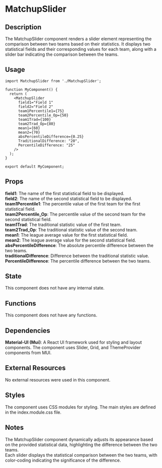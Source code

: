# MatchupSlider

## Description

The MatchupSlider component renders a slider element representing the comparison between two teams based on their statistics. It displays two statistical fields and their corresponding values for each team, along with a slider bar indicating the comparison between the teams.

## Usage
```
import MatchupSlider from './MatchupSlider';

function MyComponent() {
  return (
    <MatchupSlider
      field1="Field 1"
      field2="Field 2"
      team1Percentile1={75}
      team2Percentile_Op={50}
      team1Trad={100}
      team2Trad_Op={80}
      mean1={60}
      mean2={70}
      absPercentileDifference={0.25}
      TraditionalDifference: "20",
      PercentileDifference: "25"
    />
  );
}

export default MyComponent;
```


## Props
**field1**: The name of the first statistical field to be displayed.  
**field2**: The name of the second statistical field to be displayed.  
**team1Percentile1**: The percentile value of the first team for the first statistical field.  
**team2Percentile_Op**: The percentile value of the second team for the second statistical field.  
**team1Trad**: The traditional statistic value of the first team.  
**team2Trad_Op**: The traditional statistic value of the second team.  
**mean1**: The league average value for the first statistical field.  
**mean2**: The league average value for the second statistical field.  
**absPercentileDifference**: The absolute percentile difference between the two teams.  
**traditionalDifference**: Difference between the traditional statistic value.  
**PercentileDifference**: The percentile difference between the two teams.  


## State
This component does not have any internal state.

## Functions
This component does not have any functions.

## Dependencies
**Material-UI (Mui)**: A React UI framework used for styling and layout components. The component uses Slider, Grid, and ThemeProvider components from MUI.  

## External Resources
No external resources were used in this component.  

## Styles
The component uses CSS modules for styling. The main styles are defined in the index.module.css file.

## Notes
The MatchupSlider component dynamically adjusts its appearance based on the provided statistical data, highlighting the difference between the two teams.  
Each slider displays the statistical comparison between the two teams, with color-coding indicating the significance of the difference.  
